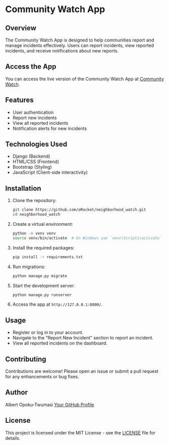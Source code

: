 # Community Watch App

## Overview
The Community Watch App is designed to help communities report and manage incidents effectively. Users can report incidents, view reported incidents, and receive notifications about new reports.


## Access the App
You can access the live version of the Community Watch App at [Community Watch](https://orocket.pythonanywhere.com/).

## Features
- User authentication
- Report new incidents
- View all reported incidents
- Notification alerts for new incidents

## Technologies Used
- Django (Backend)
- HTML/CSS (Frontend)
- Bootstrap (Styling)
- JavaScript (Client-side interactivity)

## Installation

1. Clone the repository:
   ```bash
   git clone https://github.com/oRocket/neighborhood_watch.git
   cd neighborhood_watch
   ```

2. Create a virtual environment:
   ```bash
   python -m venv venv
   source venv/bin/activate  # On Windows use `venv\Scripts\activate`
   ```

3. Install the required packages:
   ```bash
   pip install -r requirements.txt
   ```

4. Run migrations:
   ```bash
   python manage.py migrate
   ```

5. Start the development server:
   ```bash
   python manage.py runserver
   ```

6. Access the app at `http://127.0.0.1:8000/`.

## Usage
- Register or log in to your account.
- Navigate to the "Report New Incident" section to report an incident.
- View all reported incidents on the dashboard.

## Contributing
Contributions are welcome! Please open an issue or submit a pull request for any enhancements or bug fixes.

## Author
Albert Opoku-Twumasi
[Your GitHub Profile](https://github.com/oRocket)

## License
This project is licensed under the MIT License - see the [LICENSE](LICENSE) file for details.

